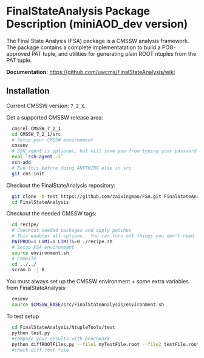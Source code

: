 FinalStateAnalysis Package Description (miniAOD_dev version)
============================================================

The Final State Analysis (FSA) package is a CMSSW analysis framework.  
The package contains a complete implementatation to build a POG-approved 
PAT tuple, and utilities for generating plain ROOT ntuples from the PAT tuple.

**Documentation:** https://github.com/uwcms/FinalStateAnalysis/wiki


Installation
------------

Current CMSSW version: ``7_2_X``.

Get a supported CMSSW release area:

```bash
  cmsrel CMSSW_7_2_1
  cd CMSSW_7_2_1/src
  # Setup your CMSSW environment
  cmsenv
  # SSH agent is optional, but will save you from typing your password many times
  eval `ssh-agent -s`
  ssh-add
  # Run this before doing ANYTHING else in src
  git cms-init
```

Checkout the FinalStateAnalysis repository:

```bash
  git clone -b test https://github.com/zaixingmao/FSA.git FinalStateAnalysis
  cd FinalStateAnalysis
```

Checkout the needed CMSSW tags:

```bash
  cd recipe/
  # Checkout needed packages and apply patches
  # This enables all options.  You can turn off things you don't need.
  PATPROD=1 LUMI=1 LIMITS=0 ./recipe.sh
  # Setup FSA environment
  source environment.sh
  # Compile
  cd ../../
  scram b -j 8
```

You must always set up the CMSSW environment + some extra variables from FinalStateAnalysis:

```bash
  cmsenv
  source $CMSSW_BASE/src/FinalStateAnalysis/environment.sh
```

To test setup
```bash
  cd FinalStateAnalysis/NtupleTools/test
  python test.py
  #compare your results with benchmark
  python diffROOTFiles.py --file1 myTestFile.root --file2 testFile.root
  #check diff.root file
```
